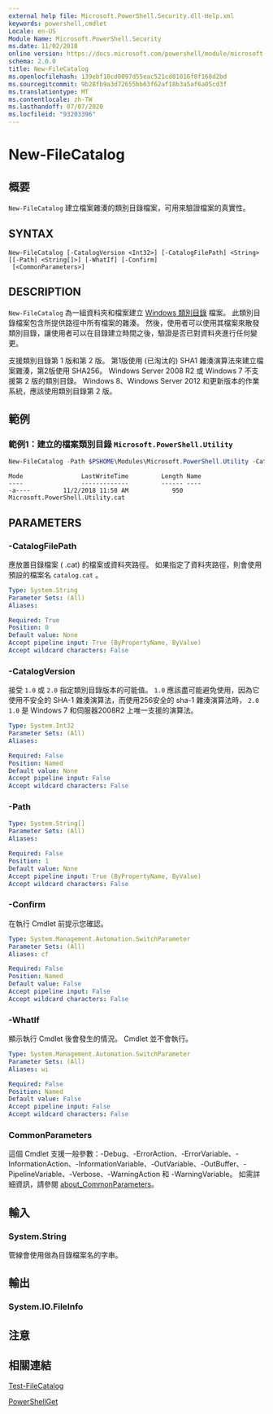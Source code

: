 ```yaml
---
external help file: Microsoft.PowerShell.Security.dll-Help.xml
keywords: powershell,cmdlet
Locale: en-US
Module Name: Microsoft.PowerShell.Security
ms.date: 11/02/2018
online version: https://docs.microsoft.com/powershell/module/microsoft.powershell.security/new-filecatalog?view=powershell-5.1&WT.mc_id=ps-gethelp
schema: 2.0.0
title: New-FileCatalog
ms.openlocfilehash: 139ebf10cd0097d55eac521cd81016f8f168d2bd
ms.sourcegitcommit: 9b28fb9a3d72655bb63f62af18b3a5af6a05cd3f
ms.translationtype: MT
ms.contentlocale: zh-TW
ms.lasthandoff: 07/07/2020
ms.locfileid: "93203396"
---
```

# New-FileCatalog

## 概要

`New-FileCatalog` 建立檔案雜湊的類別目錄檔案，可用來驗證檔案的真實性。

## SYNTAX

```
New-FileCatalog [-CatalogVersion <Int32>] [-CatalogFilePath] <String> [[-Path] <String[]>] [-WhatIf] [-Confirm]
 [<CommonParameters>]
```

## DESCRIPTION

`New-FileCatalog` 為一組資料夾和檔案建立 [Windows 類別目錄](/windows-hardware/drivers/install/catalog-files) 檔案。
此類別目錄檔案包含所提供路徑中所有檔案的雜湊。
然後，使用者可以使用其檔案來散發類別目錄，讓使用者可以在目錄建立時間之後，驗證是否已對資料夾進行任何變更。

支援類別目錄第 1 版和第 2 版。 第1版使用 (已淘汰的) SHA1 雜湊演算法來建立檔案雜湊，第2版使用 SHA256。
Windows Server 2008 R2 或 Windows 7 不支援第 2 版的類別目錄。
Windows 8、Windows Server 2012 和更新版本的作業系統，應該使用類別目錄第 2 版。

## 範例

### 範例1：建立的檔案類別目錄 `Microsoft.PowerShell.Utility`

```powershell
New-FileCatalog -Path $PSHOME\Modules\Microsoft.PowerShell.Utility -CatalogFilePath \temp\Microsoft.PowerShell.Utility.cat -CatalogVersion 2.0
```

```Output
Mode                LastWriteTime         Length Name
----                -------------         ------ ----
-a----         11/2/2018 11:58 AM            950 Microsoft.PowerShell.Utility.cat
```

## PARAMETERS

### -CatalogFilePath

應放置目錄檔案 ( .cat) 的檔案或資料夾路徑。
如果指定了資料夾路徑，則會使用預設的檔案名 `catalog.cat` 。

```yaml
Type: System.String
Parameter Sets: (All)
Aliases:

Required: True
Position: 0
Default value: None
Accept pipeline input: True (ByPropertyName, ByValue)
Accept wildcard characters: False
```

### -CatalogVersion

接受 `1.0` 或 `2.0` 指定類別目錄版本的可能值。
`1.0` 應該盡可能避免使用，因為它使用不安全的 SHA-1 雜湊演算法，而使用256安全的 sha-1 雜湊演算法時， `2.0` `1.0` 是 Windows 7 和伺服器2008R2 上唯一支援的演算法。

```yaml
Type: System.Int32
Parameter Sets: (All)
Aliases:

Required: False
Position: Named
Default value: None
Accept pipeline input: False
Accept wildcard characters: False
```

### -Path

```yaml
Type: System.String[]
Parameter Sets: (All)
Aliases:

Required: False
Position: 1
Default value: None
Accept pipeline input: True (ByPropertyName, ByValue)
Accept wildcard characters: False
```

### -Confirm

在執行 Cmdlet 前提示您確認。

```yaml
Type: System.Management.Automation.SwitchParameter
Parameter Sets: (All)
Aliases: cf

Required: False
Position: Named
Default value: False
Accept pipeline input: False
Accept wildcard characters: False
```

### -WhatIf

顯示執行 Cmdlet 後會發生的情況。
Cmdlet 並不會執行。

```yaml
Type: System.Management.Automation.SwitchParameter
Parameter Sets: (All)
Aliases: wi

Required: False
Position: Named
Default value: False
Accept pipeline input: False
Accept wildcard characters: False
```

### CommonParameters
這個 Cmdlet 支援一般參數：-Debug、-ErrorAction、-ErrorVariable、-InformationAction、-InformationVariable、-OutVariable、-OutBuffer、-PipelineVariable、-Verbose、-WarningAction 和 -WarningVariable。 如需詳細資訊，請參閱 [about_CommonParameters](../Microsoft.PowerShell.Core/About/about_CommonParameters.md)。

## 輸入

### System.String

管線會使用做為目錄檔案名的字串。

## 輸出

### System.IO.FileInfo

## 注意

## 相關連結

[Test-FileCatalog](Test-FileCatalog.md)

[PowerShellGet](/powerShell/module/powershellget)
